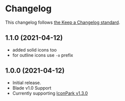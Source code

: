 # Changelog

This changelog follows [the Keep a Changelog standard](https://keepachangelog.com).

## 1.1.0 (2021-04-12)
* added solid icons too
* for outline icons use `-o` prefix

## 1.0.0 (2021-04-12)

* Initial release.
* Blade v1.0 Support
* Currently supporting [IconPark v1.3.0](https://github.com/bytedance/IconPark/releases/tag/v1.3.0)

